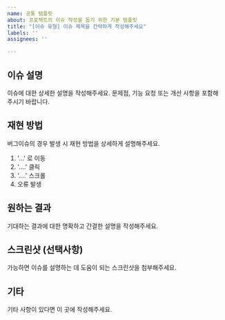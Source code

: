 ```yaml
---
name: 공통 템플릿
about: 프로젝트의 이슈 작성을 돕기 위한 기본 템플릿
title: "[이슈 유형] 이슈 제목을 간략하게 작성해주세요"
labels: ''
assignees: ''

---
```


## 이슈 설명
이슈에 대한 상세한 설명을 작성해주세요. 문제점, 기능 요청 또는 개선 사항을 포함해 주시기 바랍니다.

## 재현 방법
버그이슈의 경우 발생 시 재현 방법을 상세하게 설명해주세요.

1. '...' 로 이동
2. '....' 클릭
3. '....' 스크롤
4. 오류 발생

## 원하는 결과
기대하는 결과에 대한 명확하고 간결한 설명을 작성해주세요.

## 스크린샷 (선택사항)
가능하면 이슈를 설명하는 데 도움이 되는 스크린샷을 첨부해주세요.

## 기타
기타 사항이 있다면 이 곳에 작성해주세요.
